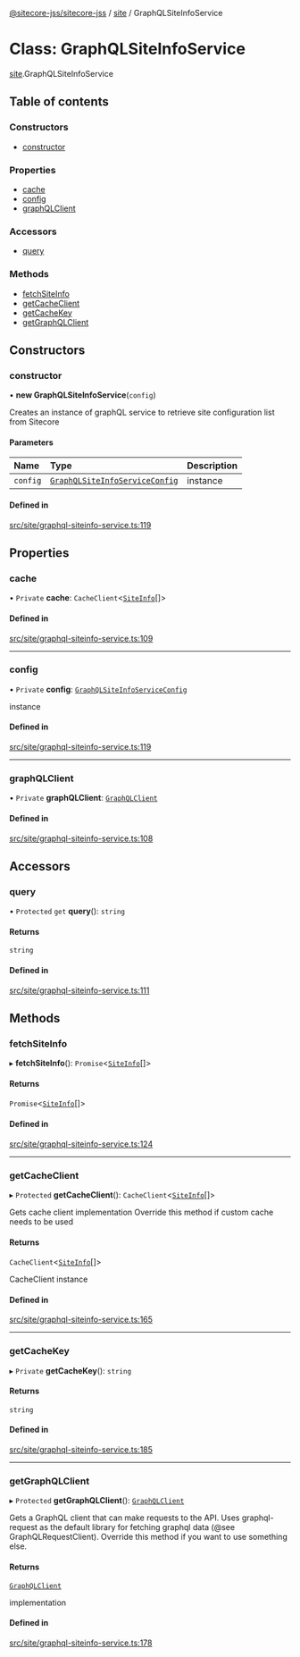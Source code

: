 [@sitecore-jss/sitecore-jss](../README.md) / [site](../modules/site.md) / GraphQLSiteInfoService

# Class: GraphQLSiteInfoService

[site](../modules/site.md).GraphQLSiteInfoService

## Table of contents

### Constructors

- [constructor](site.GraphQLSiteInfoService.md#constructor)

### Properties

- [cache](site.GraphQLSiteInfoService.md#cache)
- [config](site.GraphQLSiteInfoService.md#config)
- [graphQLClient](site.GraphQLSiteInfoService.md#graphqlclient)

### Accessors

- [query](site.GraphQLSiteInfoService.md#query)

### Methods

- [fetchSiteInfo](site.GraphQLSiteInfoService.md#fetchsiteinfo)
- [getCacheClient](site.GraphQLSiteInfoService.md#getcacheclient)
- [getCacheKey](site.GraphQLSiteInfoService.md#getcachekey)
- [getGraphQLClient](site.GraphQLSiteInfoService.md#getgraphqlclient)

## Constructors

### constructor

• **new GraphQLSiteInfoService**(`config`)

Creates an instance of graphQL service to retrieve site configuration list from Sitecore

#### Parameters

| Name | Type | Description |
| :------ | :------ | :------ |
| `config` | [`GraphQLSiteInfoServiceConfig`](../modules/site.md#graphqlsiteinfoserviceconfig) | instance |

#### Defined in

[src/site/graphql-siteinfo-service.ts:119](https://github.com/Sitecore/jss/blob/2ac8c8c51/packages/sitecore-jss/src/site/graphql-siteinfo-service.ts#L119)

## Properties

### cache

• `Private` **cache**: `CacheClient`<[`SiteInfo`](../modules/site.md#siteinfo)[]\>

#### Defined in

[src/site/graphql-siteinfo-service.ts:109](https://github.com/Sitecore/jss/blob/2ac8c8c51/packages/sitecore-jss/src/site/graphql-siteinfo-service.ts#L109)

___

### config

• `Private` **config**: [`GraphQLSiteInfoServiceConfig`](../modules/site.md#graphqlsiteinfoserviceconfig)

instance

#### Defined in

[src/site/graphql-siteinfo-service.ts:119](https://github.com/Sitecore/jss/blob/2ac8c8c51/packages/sitecore-jss/src/site/graphql-siteinfo-service.ts#L119)

___

### graphQLClient

• `Private` **graphQLClient**: [`GraphQLClient`](../interfaces/index.GraphQLClient.md)

#### Defined in

[src/site/graphql-siteinfo-service.ts:108](https://github.com/Sitecore/jss/blob/2ac8c8c51/packages/sitecore-jss/src/site/graphql-siteinfo-service.ts#L108)

## Accessors

### query

• `Protected` `get` **query**(): `string`

#### Returns

`string`

#### Defined in

[src/site/graphql-siteinfo-service.ts:111](https://github.com/Sitecore/jss/blob/2ac8c8c51/packages/sitecore-jss/src/site/graphql-siteinfo-service.ts#L111)

## Methods

### fetchSiteInfo

▸ **fetchSiteInfo**(): `Promise`<[`SiteInfo`](../modules/site.md#siteinfo)[]\>

#### Returns

`Promise`<[`SiteInfo`](../modules/site.md#siteinfo)[]\>

#### Defined in

[src/site/graphql-siteinfo-service.ts:124](https://github.com/Sitecore/jss/blob/2ac8c8c51/packages/sitecore-jss/src/site/graphql-siteinfo-service.ts#L124)

___

### getCacheClient

▸ `Protected` **getCacheClient**(): `CacheClient`<[`SiteInfo`](../modules/site.md#siteinfo)[]\>

Gets cache client implementation
Override this method if custom cache needs to be used

#### Returns

`CacheClient`<[`SiteInfo`](../modules/site.md#siteinfo)[]\>

CacheClient instance

#### Defined in

[src/site/graphql-siteinfo-service.ts:165](https://github.com/Sitecore/jss/blob/2ac8c8c51/packages/sitecore-jss/src/site/graphql-siteinfo-service.ts#L165)

___

### getCacheKey

▸ `Private` **getCacheKey**(): `string`

#### Returns

`string`

#### Defined in

[src/site/graphql-siteinfo-service.ts:185](https://github.com/Sitecore/jss/blob/2ac8c8c51/packages/sitecore-jss/src/site/graphql-siteinfo-service.ts#L185)

___

### getGraphQLClient

▸ `Protected` **getGraphQLClient**(): [`GraphQLClient`](../interfaces/index.GraphQLClient.md)

Gets a GraphQL client that can make requests to the API. Uses graphql-request as the default
library for fetching graphql data (@see GraphQLRequestClient). Override this method if you
want to use something else.

#### Returns

[`GraphQLClient`](../interfaces/index.GraphQLClient.md)

implementation

#### Defined in

[src/site/graphql-siteinfo-service.ts:178](https://github.com/Sitecore/jss/blob/2ac8c8c51/packages/sitecore-jss/src/site/graphql-siteinfo-service.ts#L178)
